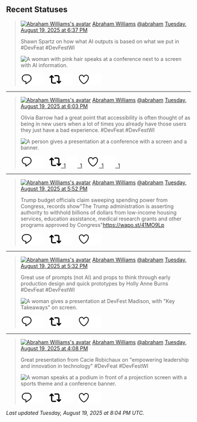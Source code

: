 ## Recent Statuses

> <a href="https://indieweb.social/@abraham"><img alt="Abraham Williams's avatar" src="https://cdn.masto.host/indiewebsocial/accounts/avatars/109/292/540/382/343/163/original/d00f2e03ce9c85b1.jpg" height="24" width="24" ></a> [Abraham Williams](https://indieweb.social/@abraham) [@abraham](https://indieweb.social/@abraham) [Tuesday, August 19, 2025 at 6:37 PM](https://indieweb.social/@abraham/115056880054170854)
>
> Shawn Spartz on how what AI outputs is based on what we put in #DevFeat #DevFestWI
>
> ![A woman with pink hair speaks at a conference next to a screen with AI information.](https://cdn.masto.host/indiewebsocial/media_attachments/files/115/056/876/709/425/863/original/5b87d8649440a9f0.jpg)
>
> [![Reply](./images/reply_light.svg#gh-light-mode-only "Reply")](https://indieweb.social/@abraham/115056880054170854#gh-light-mode-only)[![Reply](./images/reply.svg#gh-dark-mode-only "Reply")](https://indieweb.social/@abraham/115056880054170854#gh-dark-mode-only)&emsp;[![Boost](./images/retweet_light.svg#gh-light-mode-only "Boost")](https://indieweb.social/@abraham/115056880054170854#gh-light-mode-only)[![Boost](./images/retweet.svg#gh-dark-mode-only "Boost")](https://indieweb.social/@abraham/115056880054170854#gh-dark-mode-only)&emsp;[![Favorite](./images/like_light.svg#gh-light-mode-only "Favorite")](https://indieweb.social/@abraham/115056880054170854#gh-light-mode-only)[![Favorite](./images/like.svg#gh-dark-mode-only "Favorite")](https://indieweb.social/@abraham/115056880054170854#gh-dark-mode-only)


---

> <a href="https://indieweb.social/@abraham"><img alt="Abraham Williams's avatar" src="https://cdn.masto.host/indiewebsocial/accounts/avatars/109/292/540/382/343/163/original/d00f2e03ce9c85b1.jpg" height="24" width="24" ></a> [Abraham Williams](https://indieweb.social/@abraham) [@abraham](https://indieweb.social/@abraham) [Tuesday, August 19, 2025 at 6:03 PM](https://indieweb.social/@abraham/115056746954012510)
>
> Olivia Barrow had a great point that accessibility is often thought of as being in new users when a lot of times you already have those users they just have a bad experience. #DevFeat #DevFestWI
>
> ![A person gives a presentation at a conference with a screen and a banner.](https://cdn.masto.host/indiewebsocial/media_attachments/files/115/056/738/237/294/761/original/a85fb2f1804e6655.jpg)
>
> [![Reply](./images/reply_light.svg#gh-light-mode-only "Reply")](https://indieweb.social/@abraham/115056746954012510#gh-light-mode-only)[![Reply](./images/reply.svg#gh-dark-mode-only "Reply")](https://indieweb.social/@abraham/115056746954012510#gh-dark-mode-only)&emsp;[![Boost](./images/retweet_light.svg#gh-light-mode-only "Boost")&ensp;1](https://indieweb.social/@abraham/115056746954012510#gh-light-mode-only)[![Boost](./images/retweet.svg#gh-dark-mode-only "Boost")&ensp;1](https://indieweb.social/@abraham/115056746954012510#gh-dark-mode-only)&emsp;[![Favorite](./images/like_light.svg#gh-light-mode-only "Favorite")&ensp;1](https://indieweb.social/@abraham/115056746954012510#gh-light-mode-only)[![Favorite](./images/like.svg#gh-dark-mode-only "Favorite")&ensp;1](https://indieweb.social/@abraham/115056746954012510#gh-dark-mode-only)


---

> <a href="https://indieweb.social/@abraham"><img alt="Abraham Williams's avatar" src="https://cdn.masto.host/indiewebsocial/accounts/avatars/109/292/540/382/343/163/original/d00f2e03ce9c85b1.jpg" height="24" width="24" ></a> [Abraham Williams](https://indieweb.social/@abraham) [@abraham](https://indieweb.social/@abraham) [Tuesday, August 19, 2025 at 5:52 PM](https://indieweb.social/@abraham/115056703854866622)
>
> Trump budget officials claim sweeping spending power from Congress, records show&quot;The Trump administration is asserting authority to withhold billions of dollars from low-income housing services, education assistance, medical research grants and other programs approved by Congress&quot;https://wapo.st/41MO9Lp
>
> [![Reply](./images/reply_light.svg#gh-light-mode-only "Reply")](https://indieweb.social/@abraham/115056703854866622#gh-light-mode-only)[![Reply](./images/reply.svg#gh-dark-mode-only "Reply")](https://indieweb.social/@abraham/115056703854866622#gh-dark-mode-only)&emsp;[![Boost](./images/retweet_light.svg#gh-light-mode-only "Boost")](https://indieweb.social/@abraham/115056703854866622#gh-light-mode-only)[![Boost](./images/retweet.svg#gh-dark-mode-only "Boost")](https://indieweb.social/@abraham/115056703854866622#gh-dark-mode-only)&emsp;[![Favorite](./images/like_light.svg#gh-light-mode-only "Favorite")](https://indieweb.social/@abraham/115056703854866622#gh-light-mode-only)[![Favorite](./images/like.svg#gh-dark-mode-only "Favorite")](https://indieweb.social/@abraham/115056703854866622#gh-dark-mode-only)


---

> <a href="https://indieweb.social/@abraham"><img alt="Abraham Williams's avatar" src="https://cdn.masto.host/indiewebsocial/accounts/avatars/109/292/540/382/343/163/original/d00f2e03ce9c85b1.jpg" height="24" width="24" ></a> [Abraham Williams](https://indieweb.social/@abraham) [@abraham](https://indieweb.social/@abraham) [Tuesday, August 19, 2025 at 5:32 PM](https://indieweb.social/@abraham/115056622400149111)
>
> Great use of prompts (not AI) and props to think through early production design and quick prototypes by Holly Anne Burns #DevFeat #DevFestWI
>
> ![A woman gives a presentation at DevFest Madison, with "Key Takeaways" on screen.](https://cdn.masto.host/indiewebsocial/media_attachments/files/115/056/614/536/742/872/original/1e89b463674eaced.jpg)
>
> [![Reply](./images/reply_light.svg#gh-light-mode-only "Reply")](https://indieweb.social/@abraham/115056622400149111#gh-light-mode-only)[![Reply](./images/reply.svg#gh-dark-mode-only "Reply")](https://indieweb.social/@abraham/115056622400149111#gh-dark-mode-only)&emsp;[![Boost](./images/retweet_light.svg#gh-light-mode-only "Boost")](https://indieweb.social/@abraham/115056622400149111#gh-light-mode-only)[![Boost](./images/retweet.svg#gh-dark-mode-only "Boost")](https://indieweb.social/@abraham/115056622400149111#gh-dark-mode-only)&emsp;[![Favorite](./images/like_light.svg#gh-light-mode-only "Favorite")](https://indieweb.social/@abraham/115056622400149111#gh-light-mode-only)[![Favorite](./images/like.svg#gh-dark-mode-only "Favorite")](https://indieweb.social/@abraham/115056622400149111#gh-dark-mode-only)


---

> <a href="https://indieweb.social/@abraham"><img alt="Abraham Williams's avatar" src="https://cdn.masto.host/indiewebsocial/accounts/avatars/109/292/540/382/343/163/original/d00f2e03ce9c85b1.jpg" height="24" width="24" ></a> [Abraham Williams](https://indieweb.social/@abraham) [@abraham](https://indieweb.social/@abraham) [Tuesday, August 19, 2025 at 4:08 PM](https://indieweb.social/@abraham/115056292549491844)
>
> Great presentation from Cacie Robichaux on &quot;empowering leadership and innovation in technology&quot;  #DevFeat #DevFestWI
>
> ![A woman speaks at a podium in front of a projection screen with a sports theme and a conference banner.](https://cdn.masto.host/indiewebsocial/media_attachments/files/115/056/285/413/549/322/original/ce55f54f20b9ffcd.jpg)
>
> [![Reply](./images/reply_light.svg#gh-light-mode-only "Reply")](https://indieweb.social/@abraham/115056292549491844#gh-light-mode-only)[![Reply](./images/reply.svg#gh-dark-mode-only "Reply")](https://indieweb.social/@abraham/115056292549491844#gh-dark-mode-only)&emsp;[![Boost](./images/retweet_light.svg#gh-light-mode-only "Boost")](https://indieweb.social/@abraham/115056292549491844#gh-light-mode-only)[![Boost](./images/retweet.svg#gh-dark-mode-only "Boost")](https://indieweb.social/@abraham/115056292549491844#gh-dark-mode-only)&emsp;[![Favorite](./images/like_light.svg#gh-light-mode-only "Favorite")](https://indieweb.social/@abraham/115056292549491844#gh-light-mode-only)[![Favorite](./images/like.svg#gh-dark-mode-only "Favorite")](https://indieweb.social/@abraham/115056292549491844#gh-dark-mode-only)


_Last updated Tuesday, August 19, 2025 at 8:04 PM UTC._
